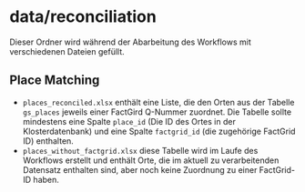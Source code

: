 # data/reconciliation
Dieser Ordner wird während der Abarbeitung des Workflows mit verschiedenen Dateien gefüllt. 

## Place Matching
- `places_reconciled.xlsx` enthält eine Liste, die den Orten aus der Tabelle `gs_places` jeweils einer FactGird Q-Nummer zuordnet. Die Tabelle sollte mindestens eine Spalte `place_id` (Die ID des Ortes in der Klosterdatenbank) und eine Spalte `factgrid_id` (die zugehörige FactGrid ID) enthalten.
- `places_without_factgrid.xlsx` diese Tabelle wird im Laufe des Workflows erstellt und enthält Orte, die im aktuell zu verarbeitenden Datensatz enthalten sind, aber noch keine Zuordnung zu einer FactGrid-ID haben.